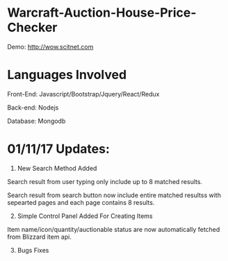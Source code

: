 # Warcraft-Auction-House-Price-Checker

Demo: http://wow.scitnet.com

# Languages Involved
Front-End: Javascript/Bootstrap/Jquery/React/Redux

Back-end: Nodejs

Database: Mongodb

# 01/11/17 Updates:
  1. New Search Method Added
  
  Search result from user typing only include up to 8 matched results.
  
  Search result from search button now include entire matched resultss with sepearted pages and each page contains 8 results. 
  
  2. Simple Control Panel Added For Creating Items

  Item name/icon/quantity/auctionable status are now automatically fetched from Blizzard item api.
  
  3. Bugs Fixes
